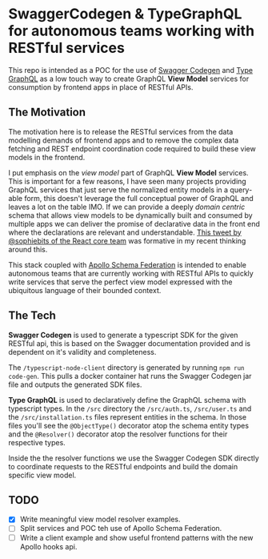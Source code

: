 # SwaggerCodegen & TypeGraphQL for autonomous teams working with RESTful services

This repo is intended as a POC for the use of [Swagger Codegen](https://swagger.io/tools/swagger-codegen/) and [Type GraphQL](https://typegraphql.ml) as a low touch way to create GraphQL **View Model** services for consumption by frontend apps in place of RESTful APIs.

## The Motivation

The motivation here is to release the RESTful services from the data modelling demands of frontend apps and to remove the complex data fetching and REST endpoint coordination code required to build these view models in the frontend.

I put emphasis on the _view model_ part of GraphQL **View Model** services. This is important for a few reasons, I have seen many projects providing GraphQL services that just serve the normalized entity models in a query-able form, this doesn't leverage the full conceptual power of GraphQL and leaves a lot on the table IMO. If we can provide a deeply _domain centric_ schema that allows view models to be dynamically built and consumed by multiple apps we can deliver the promise of declarative data in the front end where the declarations are relevant and understandable. [This tweet by @sophiebits of the React core team](https://twitter.com/sophiebits/status/1138879923362455553) was formative in my recent thinking around this.

This stack coupled with [Apollo Schema Federation](https://www.apollographql.com/docs/apollo-server/federation/federation-spec/) is intended to enable autonomous teams that are currently working with RESTful APIs to quickly write services that serve the perfect view model expressed with the ubiquitous language of their bounded context.

## The Tech

**Swagger Codegen** is used to generate a typescript SDK for the given RESTful api, this is based on the Swagger documentation provided and is dependent on it's validity and completeness.

The `/typescript-node-client` directory is generated by running `npm run code-gen`. This pulls a docker container hat runs the Swagger Codegen jar file and outputs the generated SDK files.

**Type GraphQL** is used to declaratively define the GraphQL schema with typescript types. In the `/src` directory the `/src/auth.ts`, `/src/user.ts` and the `/src/installation.ts` files represent entities in the schema. In those files you'll see the `@ObjectType()` decorator atop the schema entity types and the `@Resolver()` decorator atop the resolver functions for their respective types.

Inside the the resolver functions we use the Swagger Codegen SDK directly to coordinate requests to the RESTful endpoints and build the domain specific view model.

## TODO
- [x] Write meaningful view model resolver examples.
- [ ] Split services and POC teh use of Apollo Schema Federation.
- [ ] Write a client example and show useful frontend patterns with the new Apollo hooks api.  

